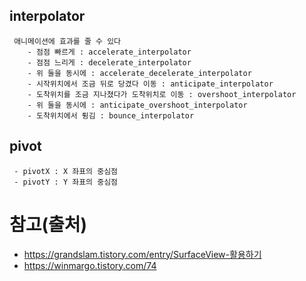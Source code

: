 

 interpolator 
 -----
     애니메이션에 효과를 줄 수 있다
        - 점점 빠르게 : accelerate_interpolator
        - 점점 느리게 : decelerate_interpolator
        - 위 둘을 동시에 : accelerate_decelerate_interpolator
        - 시작위치에서 조금 뒤로 당겼다 이동 : anticipate_interpolator
        - 도착위치를 조금 지나쳤다가 도착위치로 이동 : overshoot_interpolator
        - 위 둘을 동시에 : anticipate_overshoot_interpolator
        - 도착위치에서 튕김 : bounce_interpolator
  
pivot
-----
     - pivotX : X 좌표의 중심점
     - pivotY : Y 좌표의 중심점


참고(출처)
====
  - https://grandslam.tistory.com/entry/SurfaceView-활용하기
  - https://winmargo.tistory.com/74
